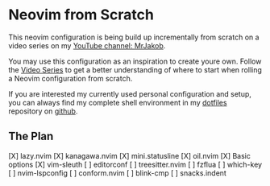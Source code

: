 # Neovim from Scratch

This neovim configuration is being build up incrementally from scratch on a video series on my [YouTube channel: MrJakob](https://youtube.com/c/MrJakob).

You may use this configuration as an inspiration to create youre own. Follow the [Video Series]() to get a better understanding of where to start when rolling a Neovim configuration from scratch.

If you are interested my currently used personal configuration and setup, you can always find my complete shell environment in my [dotfiles](https://github.com/jakobwesthoff/dotfiles) repository on [github](https://github.com/jakobwesthoff).


## The Plan

[X] lazy.nvim
[X] kanagawa.nvim
[X] mini.statusline
[X] oil.nvim
[X] Basic options 
[X] vim-sleuth
[ ] editorconf
[ ] treesitter.nvim
[ ] fzflua
[ ] which-key
[ ] nvim-lspconfig 
[ ] conform.nvim
[ ] blink-cmp
[ ] snacks.indent


